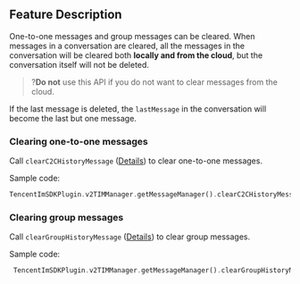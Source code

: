 ## Feature Description
One-to-one messages and group messages can be cleared.
When messages in a conversation are cleared, all the messages in the conversation will be cleared both **locally and from the cloud**, but the conversation itself will not be deleted.

> ?**Do not** use this API if you do not want to clear messages from the cloud.

If the last message is deleted, the `lastMessage` in the conversation will become the last but one message.



### Clearing one-to-one messages

Call `clearC2CHistoryMessage` ([Details](https://comm.qq.com/im/doc/flutter/en/SDKAPI/Api/V2TIMMessageManager/clearC2CHistoryMessage.html)) to clear one-to-one messages.


Sample code:



```dart
TencentImSDKPlugin.v2TIMManager.getMessageManager().clearC2CHistoryMessage(userID: "userid");
```



### Clearing group messages

Call `clearGroupHistoryMessage` ([Details](https://comm.qq.com/im/doc/flutter/en/SDKAPI/Api/V2TIMMessageManager/clearGroupHistoryMessage.html)) to clear group messages.

Sample code:


```dart
 TencentImSDKPlugin.v2TIMManager.getMessageManager().clearGroupHistoryMessage(groupID: "");
```
